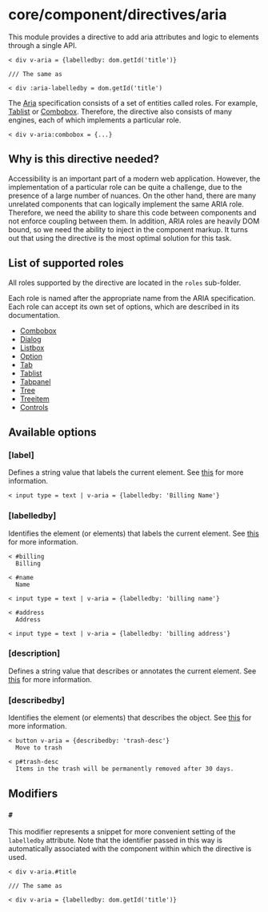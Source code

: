# core/component/directives/aria

This module provides a directive to add aria attributes and logic to elements through a single API.

```
< div v-aria = {labelledby: dom.getId('title')}

/// The same as

< div :aria-labelledby = dom.getId('title')
```

The [Aria](https://www.w3.org/TR/wai-aria) specification consists of a set of entities called roles.
For example, [Tablist](https://www.w3.org/TR/wai-aria/#tablist) or [Combobox](https://www.w3.org/TR/wai-aria/#combobox).
Therefore, the directive also consists of many engines, each of which implements a particular role.

```
< div v-aria:combobox = {...}
```

## Why is this directive needed?

Accessibility is an important part of a modern web application.
However, the implementation of a particular role can be quite a challenge, due to the presence of a large number of nuances.
On the other hand, there are many unrelated components that can logically implement the same ARIA role.
Therefore, we need the ability to share this code between components and not enforce coupling between them.
In addition, ARIA roles are heavily DOM bound, so we need the ability to inject in the component markup.
It turns out that using the directive is the most optimal solution for this task.

## List of supported roles

All roles supported by the directive are located in the `roles` sub-folder.

Each role is named after the appropriate name from the ARIA specification.
Each role can accept its own set of options, which are described in its documentation.

* [Combobox](https://www.w3.org/TR/wai-aria/#combobox)
* [Dialog](https://www.w3.org/TR/wai-aria/#dialog)
* [Listbox](https://www.w3.org/TR/wai-aria/#listbox)
* [Option](https://www.w3.org/TR/wai-aria/#option)
* [Tab](https://www.w3.org/TR/wai-aria/#tab)
* [Tablist](https://www.w3.org/TR/wai-aria/#tablist)
* [Tabpanel](https://www.w3.org/TR/wai-aria/#tabpanel)
* [Tree](https://www.w3.org/TR/wai-aria/#tree)
* [Treeitem](https://www.w3.org/TR/wai-aria/#treeitem)
* [Controls](https://www.w3.org/TR/wai-aria/#aria-controls)

## Available options

### [label]

Defines a string value that labels the current element.
See [this](https://www.w3.org/TR/wai-aria/#aria-label) for more information.

```
< input type = text | v-aria = {labelledby: 'Billing Name'}
```

### [labelledby]

Identifies the element (or elements) that labels the current element.
See [this](https://www.w3.org/TR/wai-aria/#aria-labelledby) for more information.

```
< #billing
  Billing

< #name
  Name

< input type = text | v-aria = {labelledby: 'billing name'}

< #address
  Address

< input type = text | v-aria = {labelledby: 'billing address'}
```

### [description]

Defines a string value that describes or annotates the current element.
See [this](https://developer.mozilla.org/en-US/docs/Web/Accessibility/ARIA/Attributes/aria-description) for more information.

### [describedby]

Identifies the element (or elements) that describes the object.
See [this](https://www.w3.org/TR/wai-aria/#aria-describedby) for more information.

```
< button v-aria = {describedby: 'trash-desc'}
  Move to trash

< p#trash-desc
  Items in the trash will be permanently removed after 30 days.
```

## Modifiers

### `#`

This modifier represents a snippet for more convenient setting of the `labelledby` attribute.
Note that the identifier passed in this way is automatically associated with the component within which the directive is used.

```
< div v-aria.#title

/// The same as

< div v-aria = {labelledby: dom.getId('title')}
```
